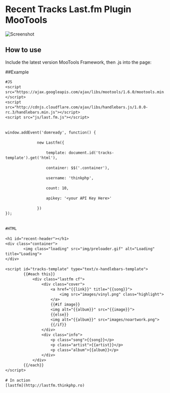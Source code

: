 Recent Tracks Last.fm Plugin MooTools
=====================================

![Screenshot](http://c2.staticflickr.com/2/1687/23981960244_16781b0216_z.jpg)

How to use
----------

   Include the latest version MooTools Framework, then .js into the page:
     
##Example


    #JS
    <script src="https://ajax.googleapis.com/ajax/libs/mootools/1.6.0/mootools.min.js"></script>       
    <script src="http://cdnjs.cloudflare.com/ajax/libs/handlebars.js/1.0.0-rc.3/handlebars.min.js"></script>
    <script src="js/last.fm.js"></script>


    window.addEvent('domready', function() {

                  new Lastfm({        

                      template: document.id('tracks-template').get('html'),

                      container: $$('.container'),

                      username: 'thinkphp',

                      count: 10,

                      apikey: '<your API Key Here>'

                  })
    });


    #HTML

    <h1 id="recent-header"></h1>
    <div class="container">
            <img class="loading" src="img/preloader.gif" alt="Loading" title="Loading">
    </div>

    <script id="tracks-template" type="text/x-handlebars-template">
            {{#each this}}
                <div class="lastfm cf">
                    <div class="cover">
                        <a href="{{link}}" title="{{song}}">
                            <img src="images/vinyl.png" class="highlight">
                        </a>
                        {{#if image}}
                        <img alt="{{album}}" src="{{image}}">
                        {{else}}
                        <img alt="{{album}}" src="images/noartwork.png">
                        {{/if}}
                    </div>
                    <div class="info">
                        <p class="song">{{song}}</p>
                        <p class="artist">{{artist}}</p>
                        <p class="album">{{album}}</p>
                    </div>
                </div>
            {{/each}}
    </script>

    # In action
    [lastfm](http://lastfm.thinkphp.ro)
